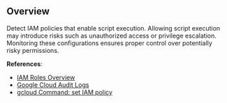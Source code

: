 ## Overview

Detect IAM policies that enable script execution. Allowing script execution may introduce risks such as unauthorized access or privilege escalation. Monitoring these configurations ensures proper control over potentially risky permissions.

**References**:
- [IAM Roles Overview](https://cloud.google.com/iam/docs/understanding-roles)
- [Google Cloud Audit Logs](https://cloud.google.com/logging/docs/audit)
- [gcloud Command: set IAM policy](https://cloud.google.com/sdk/gcloud/reference/functions/add-iam-policy-binding)
